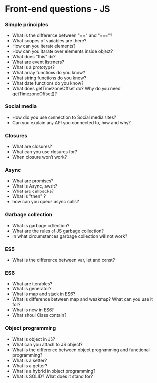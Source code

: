 # Front-end questions - JS

### Simple principles

* What is the difference between "==" and "==="?
* What scopes of variables are there?
* How can you iterate elements?
* How can you itarate over elements inside object?
* What does "this" do?
* What are event listeners?
* What is a prototype?
* What array functions do you know?
* What string functions do you know?
* What date functions do you know?
* What does getTimezoneOffset do? Why do you need getTimezoneOffset()? 

### Social media

* How did you use connection to Social media sites?
* Can you explain any API you connected to, how and why?

### Closures

* What are closures?
* What can you use closures for?
* When closure won't work?

### Async

* What are promises?
* What is Async, await?
* What are callbacks?
* What is "then" ?
* how can you queue async calls?

### Garbage collection

* What is garbage collection?
* What are the rules of JS garbage collection?
* In what circumstances garbage collection will not work?

### ES5

* What is the difference between var, let and const?

### ES6

* What are iterables?
* What is generator?
* What is map and stack in ES6?
* What is difference between map and weakmap? What can you use it for?
* What is new in ES6?
* What shoul Class contain?

### Object programming

* What is object in JS?
* What can you attach to JS object?
* What is the difference between object programming and functional programming?
* What is a setter?
* What is a getter?
* What is a hybrid in object programming?
* What is SOLID? What does it stand for?